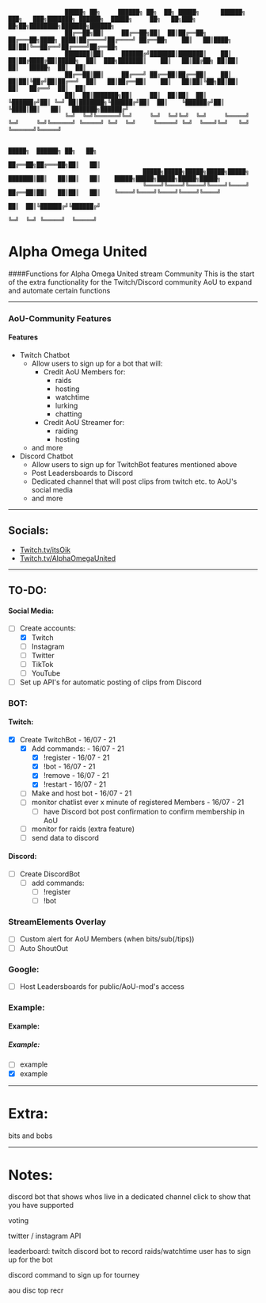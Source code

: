 <!-- Readme.md -->
<!-- Author: ItsOiK -->
<!-- Date: 10/07 - 2021 -->




```
                █████╗ ██╗     ██████╗ ██╗  ██╗ █████╗      ██████╗ ███╗   ███╗███████╗ ██████╗  █████╗     ██╗   ██╗███╗   ██╗██╗████████╗███████╗██████╗
                ██╔══██╗██║     ██╔══██╗██║  ██║██╔══██╗    ██╔═══██╗████╗ ████║██╔════╝██╔════╝ ██╔══██╗    ██║   ██║████╗  ██║██║╚══██╔══╝██╔════╝██╔══██╗
                ███████║██║     ██████╔╝███████║███████║    ██║   ██║██╔████╔██║█████╗  ██║  ███╗███████║    ██║   ██║██╔██╗ ██║██║   ██║   █████╗  ██║  ██║
                ██╔══██║██║     ██╔═══╝ ██╔══██║██╔══██║    ██║   ██║██║╚██╔╝██║██╔══╝  ██║   ██║██╔══██║    ██║   ██║██║╚██╗██║██║   ██║   ██╔══╝  ██║  ██║
                ██║  ██║███████╗██║     ██║  ██║██║  ██║    ╚██████╔╝██║ ╚═╝ ██║███████╗╚██████╔╝██║  ██║    ╚██████╔╝██║ ╚████║██║   ██║   ███████╗██████╔╝
                ╚═╝  ╚═╝╚══════╝╚═╝     ╚═╝  ╚═╝╚═╝  ╚═╝     ╚═════╝ ╚═╝     ╚═╝╚══════╝ ╚═════╝ ╚═╝  ╚═╝     ╚═════╝ ╚═╝  ╚═══╝╚═╝   ╚═╝   ╚══════╝╚═════╝

                                                                        █████╗  ██████╗ ██╗   ██╗
                                                                        ██╔══██╗██╔═══██╗██║   ██║
                                      █████╗█████╗█████╗█████╗█████╗    ███████║██║   ██║██║   ██║    █████╗█████╗█████╗█████╗█████╗
                                      ╚════╝╚════╝╚════╝╚════╝╚════╝    ██╔══██║██║   ██║██║   ██║    ╚════╝╚════╝╚════╝╚════╝╚════╝
                                                                        ██║  ██║╚██████╔╝╚██████╔╝
                                                                        ╚═╝  ╚═╝ ╚═════╝  ╚═════╝
```
# Alpha Omega United
####Functions for Alpha Omega United stream Community
This is the start of the extra functionality for the Twitch/Discord
community AoU to expand and automate certain functions



---
### AoU-Community Features
#### Features
-   Twitch Chatbot
    -   Allow users to sign up for a bot that will:
		- Credit AoU Members for:
    		- raids
    		- hosting
    		- watchtime
    		- lurking
    		- chatting
		- Credit AoU Streamer for:
    		- raiding
    		- hosting
    - and more
-   Discord Chatbot
    -   Allow users to sign up for TwitchBot features mentioned above
    -   Post Leadersboards to Discord
    -   Dedicated channel that will post clips from twitch etc. to AoU's social media
    -   and more

---
## Socials:
-   [Twitch.tv/itsOik](https://www.twitch.tv/itsoik)
-   [Twitch.tv/AlphaOmegaUnited](https://www.twitch.tv/alphaomegaunited)
---

## TO-DO:
#### Social Media:
- [ ] Create accounts:
  - [x] Twitch
  - [ ] Instagram
  - [ ] Twitter
  - [ ] TikTok
  - [ ] YouTube
- [ ] Set up API's for automatic posting of clips from Discord

### BOT:
#### Twitch:
- [x] Create TwitchBot  - 16/07 - 21
  - [x] Add commands:   - 16/07 - 21
    - [x] !register   - 16/07 - 21
    - [x] !bot <username>   - 16/07 - 21
    - [x] !remove  - 16/07 - 21
    - [x] !restart   - 16/07 - 21
  - [ ] Make and host bot  - 16/07 - 21
  - [ ] monitor chatlist ever x minute of registered Members  - 16/07 - 21
    - [ ] have Discord bot post confirmation to confirm membership in AoU
  - [ ] monitor for raids (extra feature)
  - [ ] send data to discord
#### Discord:
- [ ] Create DiscordBot
  - [ ] add commands:
    - [ ] !register
    - [ ] !bot <username>
### StreamElements Overlay
- [ ] Custom alert for AoU Members (when bits/sub(/tips))
- [ ] Auto ShoutOut
### Google:
- [ ] Host Leadersboards for public/AoU-mod's access
### Example:
#### Example:
##### Example:
- [ ] example
- [x] example
---
# Extra:
bits and bobs

---
# Notes:


discord bot that shows whos live in a dedicated channel
click to show that you have supported

voting

twitter / instagram API

leaderboard:
twitch discord bot to record raids/watchtime
user has to sign up for the bot

discord command to sign up for tourney

aou disc top recr